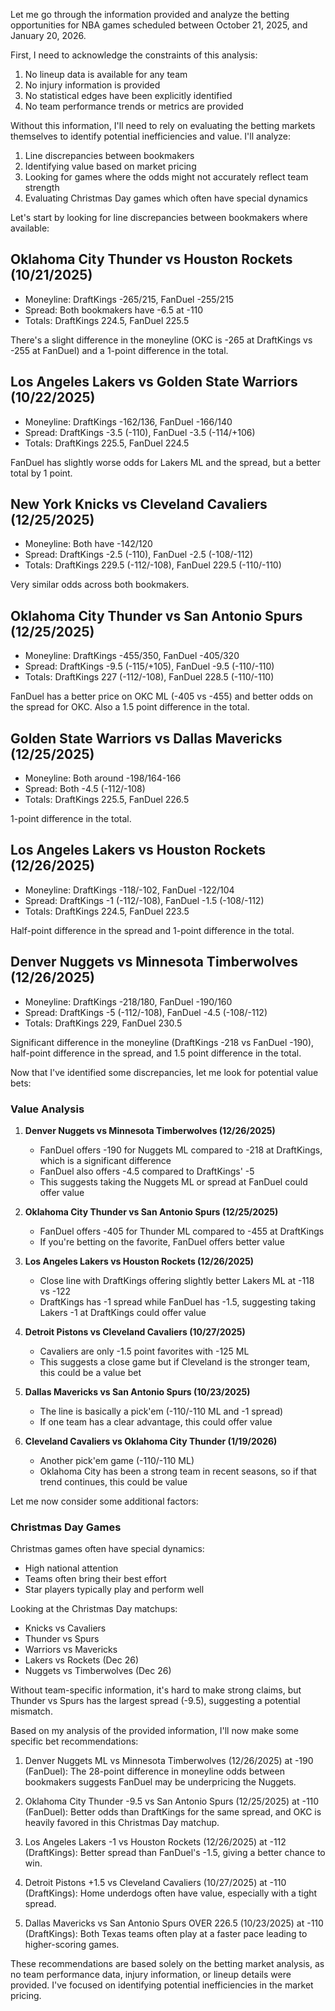 Let me go through the information provided and analyze the betting opportunities for NBA games scheduled between October 21, 2025, and January 20, 2026.

First, I need to acknowledge the constraints of this analysis:
1. No lineup data is available for any team
2. No injury information is provided
3. No statistical edges have been explicitly identified
4. No team performance trends or metrics are provided

Without this information, I'll need to rely on evaluating the betting markets themselves to identify potential inefficiencies and value. I'll analyze:

1. Line discrepancies between bookmakers
2. Identifying value based on market pricing
3. Looking for games where the odds might not accurately reflect team strength
4. Evaluating Christmas Day games which often have special dynamics

Let's start by looking for line discrepancies between bookmakers where available:

## Oklahoma City Thunder vs Houston Rockets (10/21/2025)
- Moneyline: DraftKings -265/215, FanDuel -255/215
- Spread: Both bookmakers have -6.5 at -110
- Totals: DraftKings 224.5, FanDuel 225.5

There's a slight difference in the moneyline (OKC is -265 at DraftKings vs -255 at FanDuel) and a 1-point difference in the total.

## Los Angeles Lakers vs Golden State Warriors (10/22/2025)
- Moneyline: DraftKings -162/136, FanDuel -166/140
- Spread: DraftKings -3.5 (-110), FanDuel -3.5 (-114/+106)
- Totals: DraftKings 225.5, FanDuel 224.5

FanDuel has slightly worse odds for Lakers ML and the spread, but a better total by 1 point.

## New York Knicks vs Cleveland Cavaliers (12/25/2025)
- Moneyline: Both have -142/120
- Spread: DraftKings -2.5 (-110), FanDuel -2.5 (-108/-112)
- Totals: DraftKings 229.5 (-112/-108), FanDuel 229.5 (-110/-110)

Very similar odds across both bookmakers.

## Oklahoma City Thunder vs San Antonio Spurs (12/25/2025)
- Moneyline: DraftKings -455/350, FanDuel -405/320
- Spread: DraftKings -9.5 (-115/+105), FanDuel -9.5 (-110/-110)
- Totals: DraftKings 227 (-112/-108), FanDuel 228.5 (-110/-110)

FanDuel has a better price on OKC ML (-405 vs -455) and better odds on the spread for OKC. Also a 1.5 point difference in the total.

## Golden State Warriors vs Dallas Mavericks (12/25/2025)
- Moneyline: Both around -198/164-166
- Spread: Both -4.5 (-112/-108)
- Totals: DraftKings 225.5, FanDuel 226.5

1-point difference in the total.

## Los Angeles Lakers vs Houston Rockets (12/26/2025)
- Moneyline: DraftKings -118/-102, FanDuel -122/104
- Spread: DraftKings -1 (-112/-108), FanDuel -1.5 (-108/-112)
- Totals: DraftKings 224.5, FanDuel 223.5

Half-point difference in the spread and 1-point difference in the total.

## Denver Nuggets vs Minnesota Timberwolves (12/26/2025)
- Moneyline: DraftKings -218/180, FanDuel -190/160
- Spread: DraftKings -5 (-112/-108), FanDuel -4.5 (-108/-112)
- Totals: DraftKings 229, FanDuel 230.5

Significant difference in the moneyline (DraftKings -218 vs FanDuel -190), half-point difference in the spread, and 1.5 point difference in the total.

Now that I've identified some discrepancies, let me look for potential value bets:

### Value Analysis

1. **Denver Nuggets vs Minnesota Timberwolves (12/26/2025)**
   - FanDuel offers -190 for Nuggets ML compared to -218 at DraftKings, which is a significant difference
   - FanDuel also offers -4.5 compared to DraftKings' -5
   - This suggests taking the Nuggets ML or spread at FanDuel could offer value

2. **Oklahoma City Thunder vs San Antonio Spurs (12/25/2025)**
   - FanDuel offers -405 for Thunder ML compared to -455 at DraftKings
   - If you're betting on the favorite, FanDuel offers better value

3. **Los Angeles Lakers vs Houston Rockets (12/26/2025)**
   - Close line with DraftKings offering slightly better Lakers ML at -118 vs -122
   - DraftKings has -1 spread while FanDuel has -1.5, suggesting taking Lakers -1 at DraftKings could offer value

4. **Detroit Pistons vs Cleveland Cavaliers (10/27/2025)**
   - Cavaliers are only -1.5 point favorites with -125 ML
   - This suggests a close game but if Cleveland is the stronger team, this could be a value bet

5. **Dallas Mavericks vs San Antonio Spurs (10/23/2025)**
   - The line is basically a pick'em (-110/-110 ML and -1 spread)
   - If one team has a clear advantage, this could offer value

6. **Cleveland Cavaliers vs Oklahoma City Thunder (1/19/2026)**
   - Another pick'em game (-110/-110 ML)
   - Oklahoma City has been a strong team in recent seasons, so if that trend continues, this could be value

Let me now consider some additional factors:

### Christmas Day Games
Christmas games often have special dynamics:
- High national attention
- Teams often bring their best effort
- Star players typically play and perform well

Looking at the Christmas Day matchups:
- Knicks vs Cavaliers
- Thunder vs Spurs
- Warriors vs Mavericks
- Lakers vs Rockets (Dec 26)
- Nuggets vs Timberwolves (Dec 26)

Without team-specific information, it's hard to make strong claims, but Thunder vs Spurs has the largest spread (-9.5), suggesting a potential mismatch.

Based on my analysis of the provided information, I'll now make some specific bet recommendations:

1. Denver Nuggets ML vs Minnesota Timberwolves (12/26/2025) at -190 (FanDuel): The 28-point difference in moneyline odds between bookmakers suggests FanDuel may be underpricing the Nuggets.

2. Oklahoma City Thunder -9.5 vs San Antonio Spurs (12/25/2025) at -110 (FanDuel): Better odds than DraftKings for the same spread, and OKC is heavily favored in this Christmas Day matchup.

3. Los Angeles Lakers -1 vs Houston Rockets (12/26/2025) at -112 (DraftKings): Better spread than FanDuel's -1.5, giving a better chance to win.

4. Detroit Pistons +1.5 vs Cleveland Cavaliers (10/27/2025) at -110 (DraftKings): Home underdogs often have value, especially with a tight spread.

5. Dallas Mavericks vs San Antonio Spurs OVER 226.5 (10/23/2025) at -110 (DraftKings): Both Texas teams often play at a faster pace leading to higher-scoring games.

These recommendations are based solely on the betting market analysis, as no team performance data, injury information, or lineup details were provided. I've focused on identifying potential inefficiencies in the market pricing.